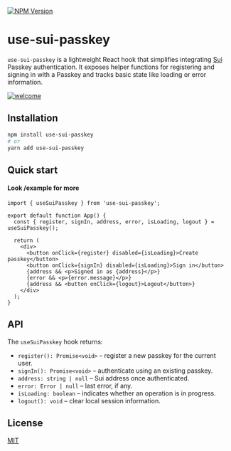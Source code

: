 [![NPM Version](https://img.shields.io/npm/v/use-sui-passkey)](https://www.npmjs.com/package/use-sui-passkey)
# use-sui-passkey

`use-sui-passkey` is a lightweight React hook that simplifies integrating [Sui](https://sui.io) Passkey authentication. It exposes helper functions for registering and signing in with a Passkey and tracks basic state like loading or error information.

[![welcome](https://raw.githubusercontent.com/denyskozak/use-sui-passkeys/refs/heads/main/welcome.png)](https://www.npmjs.com/package/use-sui-passkey)


## Installation

```bash
npm install use-sui-passkey
# or
yarn add use-sui-passkey
```

## Quick start
#### Look /example for more

```tsx
import { useSuiPasskey } from 'use-sui-passkey';

export default function App() {
  const { register, signIn, address, error, isLoading, logout } = useSuiPasskey();

  return (
    <div>
      <button onClick={register} disabled={isLoading}>Create passkey</button>
      <button onClick={signIn} disabled={isLoading}>Sign in</button>
      {address && <p>Signed in as {address}</p>}
      {error && <p>{error.message}</p>}
      {address && <button onClick={logout}>Logout</button>}
    </div>
  );
}
```

## API

The `useSuiPasskey` hook returns:

- `register(): Promise<void>` – register a new passkey for the current user.
- `signIn(): Promise<void>` – authenticate using an existing passkey.
- `address: string | null` – Sui address once authenticated.
- `error: Error | null` – last error, if any.
- `isLoading: boolean` – indicates whether an operation is in progress.
- `logout(): void` – clear local session information.

## License

[MIT](https://opensource.org/licenses/MIT)

